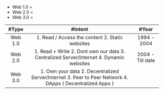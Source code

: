 * Web 1.0 = 
* Web 2.0 = 
* Web 3.0 = 


| #Type  | #Intent |#Year |
| :---: | :---: | :---: |
| Web 1.0  |1. Read / Access the content 2. Static websites |1994 - 2004 |
| Web 2.0 | 1. Read + Write 2. Dont own our data 3. Centralized Server/Internet 4. Dynamic websites | 2004 - Till date |
| Web 3.0 | 1. Own your data 2. Decentralized Server/Internet 3. Peer to Peer Network 4. DApps ( Decentralized Apps )| |
